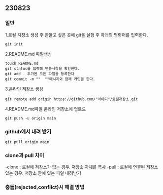 ## 230823 ##
### 일반 ###
1.로컬 저장소 생성 후 만들고 싶은 곳에 git을 실행 후 아래의 명령어를 입력한다.

`git init`<br>

2.README.md 파일생성

`touch README.md`<br>
`git status를 입력해 변동사항을 확인한다.`<br>
`git add . 추가된 모든 파일을 등록한다`<br>
`git commit -m ""  ""메시지와 함께 커밋을 한다.`<br>

3.온라인 저장소 생성

`git remote add origin https://github.com/"아이디"/로컬저장소.git`<br>

4.README.md파일 온라인 저장소에 업로드

`git push -u origin main`<br>

### github에서 내려 받기 ###
`git pull origin main`

### clone과 pull 차이 ###
-clone : 로컬에 저장소가 없는 경우. 저장소 자체를 복사
-pull : 로컬에 연결된 저장소 있는 경우. 저장소 안에 있는 파일 내려받기

### 충돌(rejacted,conflict)시 해결 방법 ###

